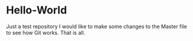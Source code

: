 # Hello-World
Just a test repository
I would like to make some changes to the Master file to see how Git works.
That is all.
